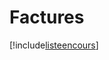 # Factures

[!include[listeencours](factures.listeencours.autogen.md)]




































